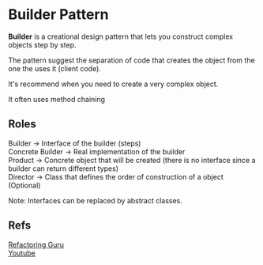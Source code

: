 # **Builder Pattern**

**Builder** is a creational design pattern that lets you construct complex objects step by step.

The pattern suggest the separation of code that creates the object from the one the uses it (client code).

It's recommend when you need to create a very complex object.

It often uses method chaining

## Roles
Builder -> Interface of the builder (steps) <br/>
Concrete Builder -> Real implementation of the builder <br/>
Product -> Concrete object that will be created (there is no interface since a builder can return different types) <br/>
Director -> Class that defines the order of construction of a object (Optional)

Note: Interfaces can be replaced by abstract classes.

## Refs
[Refactoring Guru](https://refactoring.guru//design-patterns/builder) <br/>
[Youtube](https://www.youtube.com/watch?v=2VwLvwsIu-8) <br/>
